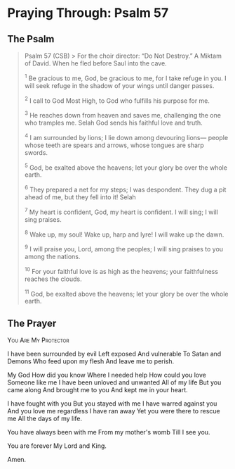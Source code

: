 # Praying Through: Psalm 57

## The Psalm

>Psalm 57 (CSB)  >
><sup></sup> For the choir director: “Do Not Destroy.” A Miktam of David. When he fled before Saul into the cave. 
>
><sup>1</sup> Be gracious to me, God, be gracious to me, for I take refuge in you. I will seek refuge in the shadow of your wings until danger passes. 
>
><sup>2</sup> I call to God Most High, to God who fulfills his purpose for me. 
>
><sup>3</sup> He reaches down from heaven and saves me, challenging the one who tramples me. Selah God sends his faithful love and truth. 
>
><sup>4</sup> I am surrounded by lions; I lie down among devouring lions— people whose teeth are spears and arrows, whose tongues are sharp swords. 
>
><sup>5</sup> God, be exalted above the heavens; let your glory be over the whole earth. 
>
><sup>6</sup> They prepared a net for my steps; I was despondent. They dug a pit ahead of me, but they fell into it! Selah 
>
><sup>7</sup> My heart is confident, God, my heart is confident. I will sing; I will sing praises. 
>
><sup>8</sup> Wake up, my soul! Wake up, harp and lyre! I will wake up the dawn. 
>
><sup>9</sup> I will praise you, Lord, among the peoples; I will sing praises to you among the nations. 
>
><sup>10</sup> For your faithful love is as high as the heavens; your faithfulness reaches the clouds. 
>
><sup>11</sup> God, be exalted above the heavens; let your glory be over the whole earth.

## The Prayer

<div style="font-variant: small-caps;">
You Are My Protector
</div>
 

I have been surrounded by evil
Left exposed
And vulnerable
To Satan and Demons
Who feed upon my flesh
And leave me to perish.

My God
How did you know
Where I needed help
How could you love 
Someone like me
I have been unloved and unwanted
All of my life
But you came along
And brought me to you
And kept me in your heart.

I have fought with you
But you stayed with me
I have warred against you
And you love me regardless
I have ran away
Yet you were there to rescue me
All the days of my life.

You have always been with me
From my mother's womb
Till I see you.

You are forever
My Lord and King.

Amen.

